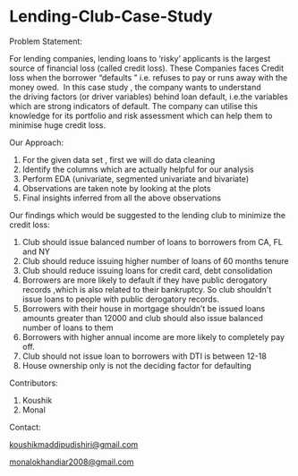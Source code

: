 # Lending-Club-Case-Study

Problem Statement:

For lending companies, lending loans to ‘risky’ applicants is the largest source of financial loss (called credit loss). These Companies faces Credit loss when the borrower “defaults ” i.e.  refuses to pay or runs away with the money owed. 
In this case study , the company wants to understand the driving factors (or driver variables) behind loan default, i.e.the variables which are strong indicators of default. The company can utilise this knowledge for its portfolio and risk assessment which can help them to minimise huge credit loss.


Our Approach:
1) For the given data set , first we will do data cleaning 
2) Identify the columns which are actually helpful for our analysis
3) Perform EDA (univariate, segmented univariate and bivariate)
4) Observations are taken note by looking at the plots
5) Final insights inferred from all the above observations



Our findings which would be suggested to the lending club to minimize the credit loss:
1) Club should issue balanced number of loans to borrowers from CA, FL and NY
2) Club should reduce issuing higher number of loans of 60 months tenure
3) Club should reduce issuing loans for credit card, debt consolidation
4) Borrowers are more likely to default if they have public derogatory records ,which is also related to their bankruptcy. So club shouldn't issue loans to people with public derogatory records.
5) Borrowers with their house in mortgage shouldn’t be issued loans amounts greater than 12000 and club should also issue balanced number of loans to them
6) Borrowers with higher annual income are more likely to completely pay off.
7) Club should not issue loan to borrowers with DTI is between 12-18
8) House ownership only is not the deciding factor for defaulting


Contributors:
1) Koushik 
2) Monal

Contact:

koushikmaddipudishiri@gmail.com

monalokhandiar2008@gmail.com
